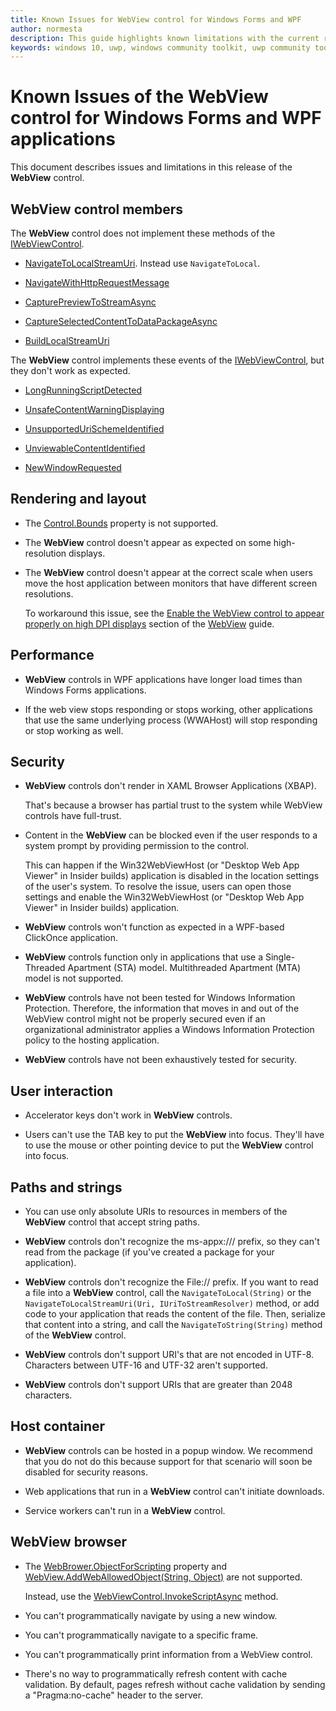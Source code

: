 ```yaml
---
title: Known Issues for WebView control for Windows Forms and WPF
author: normesta
description: This guide highlights known limitations with the current release of the WebView control for Windows Forms and WPF applications.
keywords: windows 10, uwp, windows community toolkit, uwp community toolkit, uwp toolkit, WebView, Windows Forms, WPF, known issues, release notes
---
```


# Known Issues of the WebView control for Windows Forms and WPF applications

This document describes issues and limitations in this release of the **WebView** control.

## WebView control members

The **WebView** control does not implement these methods of the [IWebViewControl](https://docs.microsoft.com/uwp/api/windows.web.ui.iwebviewcontrol).

* [NavigateToLocalStreamUri](https://docs.microsoft.com/uwp/api/windows.web.ui.iwebviewcontrol.navigatetolocalstreamuri). Instead use `NavigateToLocal`.

* [NavigateWithHttpRequestMessage](https://docs.microsoft.com/uwp/api/windows.web.ui.iwebviewcontrol.navigatewithhttprequestmessage)

* [CapturePreviewToStreamAsync](https://docs.microsoft.com/uwp/api/windows.web.ui.iwebviewcontrol.capturepreviewtostreamasync)

* [CaptureSelectedContentToDataPackageAsync](https://docs.microsoft.com/uwp/api/windows.web.ui.iwebviewcontrol.captureselectedcontenttodatapackageasync)

* [BuildLocalStreamUri](https://docs.microsoft.com/uwp/api/windows.web.ui.iwebviewcontrol.buildlocalstreamuri)

The **WebView** control implements these events of the [IWebViewControl](https://docs.microsoft.com/uwp/api/windows.web.ui.iwebviewcontrol), but they don't work as expected.

* [LongRunningScriptDetected](https://docs.microsoft.com/uwp/api/windows.web.ui.iwebviewcontrol.longrunningscriptdetected)

* [UnsafeContentWarningDisplaying](https://docs.microsoft.com/uwp/api/windows.web.ui.iwebviewcontrol.unsafecontentwarningdisplaying)

* [UnsupportedUriSchemeIdentified](https://docs.microsoft.com/uwp/api/windows.web.ui.iwebviewcontrol.unsupportedurischemeidentified)

* [UnviewableContentIdentified](https://docs.microsoft.com/uwp/api/windows.web.ui.iwebviewcontrol.unviewablecontentidentified)

* [NewWindowRequested](https://docs.microsoft.com/uwp/api/windows.web.ui.iwebviewcontrol.newwindowrequested)

## Rendering and layout

* The [Control.Bounds](https://msdn.microsoft.com/library/system.windows.forms.control.bounds.aspx) property is not supported.

* The **WebView** control doesn't appear as expected on some high-resolution displays.

* The **WebView** control doesn't appear at the correct scale when users move the host application between monitors that have different screen resolutions.

  To workaround this issue, see the [Enable the WebView control to appear properly on high DPI displays](WebView.md#high-dpi) section of the [WebView](WebView.md) guide.


## Performance

* **WebView** controls in WPF applications have longer load times than Windows Forms applications.

* If the web view stops responding or stops working, other applications that use the same underlying process (WWAHost) will stop responding or stop working as well.

## Security

* **WebView** controls don't render in XAML Browser Applications (XBAP).

  That's because a browser has partial trust to the system while WebView controls have full-trust.

* Content in the **WebView** can be blocked even if the user responds to a system prompt by providing permission to the control.

  This can happen if the Win32WebViewHost (or "Desktop Web App Viewer" in Insider builds) application is disabled in the location settings of the user's system. To resolve the issue, users can open those settings and enable the Win32WebViewHost (or "Desktop Web App Viewer" in Insider builds) application.

* **WebView** controls won't function as expected in a WPF-based ClickOnce application.

* **WebView** controls function only in applications that use a Single-Threaded Apartment (STA) model. Multithreaded Apartment (MTA) model is not supported.

* **WebView** controls have not been tested for Windows Information Protection. Therefore, the information that moves in and out of the WebView control might not be properly secured even if an  organizational administrator applies a Windows Information Protection policy to the hosting application.  

* **WebView** controls have not been exhaustively tested for security.

## User interaction

* Accelerator keys don't work in **WebView** controls.

* Users can't use the TAB key to put the **WebView** into focus. They'll have to use the mouse or other pointing device to put the **WebView** control into focus.

## Paths and strings

* You can use only absolute URIs to resources in members of the **WebView** control that accept string paths.

* **WebView** controls don't recognize the ms-appx:/// prefix, so they can't read from the package (if you've created a package for your application).

* **WebView** controls don't recognize the File:// prefix. If you want to read a file into a **WebView** control, call the `NavigateToLocal(String)` or the `NavigateToLocalStreamUri(Uri, IUriToStreamResolver)` method, or add code to your application that reads the content of the file. Then, serialize that content into a string, and call the `NavigateToString(String)` method of the **WebView** control.

* **WebView** controls don't support URI's that are not encoded in UTF-8. Characters between UTF-16 and UTF-32 aren't supported.

* **WebView** controls don't support URIs that are greater than 2048 characters.

## Host container

* **WebView** controls can be hosted in a popup window. We recommend that you do not do this because support for that scenario will soon be disabled for security reasons.

* Web applications that run in a **WebView** control can't initiate downloads.

* Service workers can't run in a **WebView** control.

## WebView browser

* The [WebBrower.ObjectForScripting](https://msdn.microsoft.com/library/system.windows.controls.webbrowser.objectforscripting.aspx) property and [WebView.AddWebAllowedObject(String, Object)](https://docs.microsoft.com/uwp/api/windows.ui.xaml.controls.webview.addweballowedobject) are not supported.

  Instead, use the [WebViewControl.InvokeScriptAsync](https://docs.microsoft.com/uwp/api/windows.web.ui.interop.webviewcontrol.invokescriptasync) method.

* You can't programmatically navigate by using a new window.

* You can't programmatically navigate to a specific frame.

* You can't programmatically print information from a WebView control.

* There's no way to programmatically refresh content with cache validation. By default, pages refresh without cache validation by sending a "Pragma:no-cache" header to the server.

 

 
